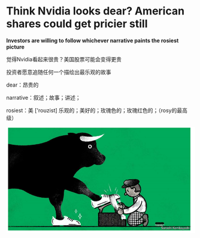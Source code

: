 # Think Nvidia looks dear? American shares could get pricier still

**Investors are willing to follow whichever narrative paints the rosiest picture**

觉得Nvidia看起来很贵？美国股票可能会变得更贵

投资者愿意追随任何一个描绘出最乐观的故事

dear：昂贵的

narrative：叙述；故事；讲述；

rosiest：美 ['roʊzist]  乐观的；美好的；玫瑰色的；玫瑰红色的；（rosy的最高级）

![image-20240623153820396](./assets/image-20240623153820396.png)